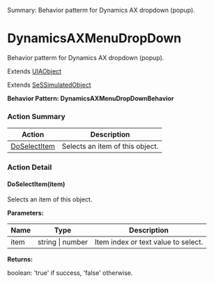 Summary: Behavior patterm for Dynamics AX dropdown (popup).

# DynamicsAXMenuDropDown

Behavior patterm for Dynamics AX dropdown (popup).
 
Extends [UIAObject](UIAObject.md)

Extends [SeSSimulatedObject](SeSSimulatedObject.md)





**Behavior Pattern: DynamicsAXMenuDropDownBehavior**


<!-- ============================== property summary ========================== -->

	
<!-- ============================== action summary ========================== -->



### Action Summary

|  **Action** | **Description** | 
| ----------- | --------------- |
|	[DoSelectItem](#DoSelectItem) | Selects an item of this object. |




<!-- ============================== property detail ========================== -->
	
	
<!-- ============================== action detail ========================== -->
	
### Action Detail
		
<a name="DoSelectItem"></a>    
#### DoSelectItem(item)

Selects an item of this object.


**Parameters:**

|	**Name** | **Type** | **Description** |
| ---------- | -------- | --------------- |
| item | string \| number |	Item index or text value  to select. |




**Returns:**

boolean: 'true' if success, 'false' otherwise.



<a name="see.also.dynamicsaxmenudropdown.doselectitem"></a>

	

